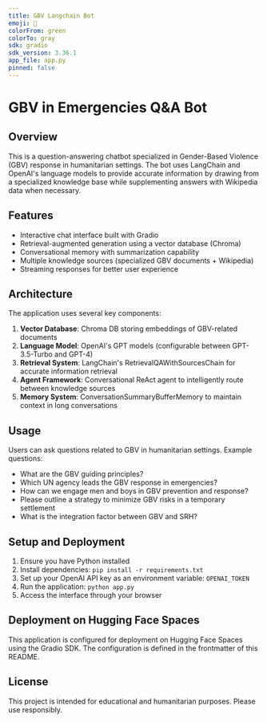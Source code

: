 ```yaml
---
title: GBV Langchain Bot
emoji: 🐢
colorFrom: green
colorTo: gray
sdk: gradio
sdk_version: 3.36.1
app_file: app.py
pinned: false
---
```


# GBV in Emergencies Q&A Bot

## Overview

This is a question-answering chatbot specialized in Gender-Based Violence (GBV) response in humanitarian settings. The bot uses LangChain and OpenAI's language models to provide accurate information by drawing from a specialized knowledge base while supplementing answers with Wikipedia data when necessary.

## Features

- Interactive chat interface built with Gradio
- Retrieval-augmented generation using a vector database (Chroma)
- Conversational memory with summarization capability
- Multiple knowledge sources (specialized GBV documents + Wikipedia)
- Streaming responses for better user experience

## Architecture

The application uses several key components:

1. **Vector Database**: Chroma DB storing embeddings of GBV-related documents
2. **Language Model**: OpenAI's GPT models (configurable between GPT-3.5-Turbo and GPT-4)
3. **Retrieval System**: LangChain's RetrievalQAWithSourcesChain for accurate information retrieval
4. **Agent Framework**: Conversational ReAct agent to intelligently route between knowledge sources
5. **Memory System**: ConversationSummaryBufferMemory to maintain context in long conversations

## Usage

Users can ask questions related to GBV in humanitarian settings. Example questions:
- What are the GBV guiding principles?
- Which UN agency leads the GBV response in emergencies?
- How can we engage men and boys in GBV prevention and response?
- Please outline a strategy to minimize GBV risks in a temporary settlement
- What is the integration factor between GBV and SRH?

## Setup and Deployment

1. Ensure you have Python installed
2. Install dependencies: `pip install -r requirements.txt`
3. Set up your OpenAI API key as an environment variable: `OPENAI_TOKEN`
4. Run the application: `python app.py`
5. Access the interface through your browser

## Deployment on Hugging Face Spaces

This application is configured for deployment on Hugging Face Spaces using the Gradio SDK. The configuration is defined in the frontmatter of this README.

## License

This project is intended for educational and humanitarian purposes. Please use responsibly.
